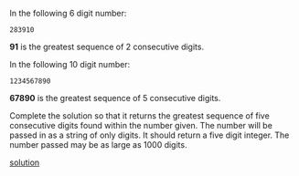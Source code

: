In the following 6 digit number:

```
283910
```

**91** is the greatest sequence of 2 consecutive digits.

In the following 10 digit number:

```
1234567890
```

**67890** is the greatest sequence of 5 consecutive digits.

Complete the solution so that it returns the greatest sequence of five consecutive digits found within the number given. The number will be passed in as a string of only digits. It should return a five digit integer. The number passed may be as large as 1000 digits.

[solution](../solution/Largest\%205\%20digit\%20number\%20in\%20a\%20series.js)